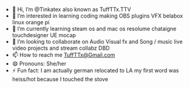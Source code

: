 - 👋 Hi, I’m @Tinkatex also known as TuffTTx.TTV
- 👀 I’m interested in learning coding making OBS plugins VFX belabox linux orange pi
- 🌱 I’m currently learning steam os and mac os resolume chataigne touchdesigner UE mocap
- 💞️ I’m looking to collaborate on Audio Visual fx and Song / music live video projects and stream collabz DBD
- 📫 How to reach me TuffTTx@Gmail.com
- 😄 Pronouns: She/her
- ⚡ Fun fact: I am actually german relocated to LA my first word was heiss/hot because I touched the stove 

<!---
Tinkatex/TuffTTX is a ✨ special ✨ repository because its `README.md` (this file) appears on your GitHub profile.
You can click the Preview link to take a look at your changes.
--->
